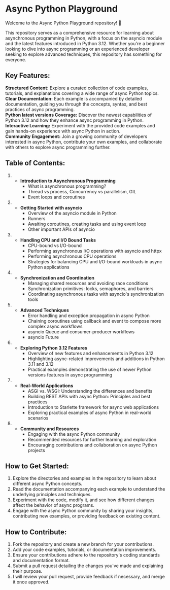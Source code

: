 # Async Python Playground

Welcome to the Async Python Playground repository! 🚀

This repository serves as a comprehensive resource for learning about asynchronous programming in Python, with a focus on the asyncio module and the latest features introduced in Python 3.12. Whether you're a beginner looking to dive into async programming or an experienced developer seeking to explore advanced techniques, this repository has something for everyone.

## Key Features:

**Structured Content:** Explore a curated collection of code examples, tutorials, and explanations covering a wide range of async Python topics.<br />
**Clear Documentation:** Each example is accompanied by detailed documentation, guiding you through the concepts, syntax, and best practices of async programming.<br />
**Python latest versions Coverage:** Discover the newest capabilities of Python 3.12 and how they enhance async programming in Python.<br />
**Interactive Learning:** Experiment with the provided code examples and gain hands-on experience with async Python in action.<br />
**Community Engagement:** Join a growing community of developers interested in async Python, contribute your own examples, and collaborate with others to explore async programming further.<br />
## Table of Contents:

1. * **Introduction to Asynchronous Programming**
     - What is asynchronous programming?
     - Thread vs process, Concurrency vs parallelism, GIL
     - Event loops and coroutines

2. * **Getting Started with asyncio**
     - Overview of the asyncio module in Python
     - Runners
     - Awaiting coroutines, creating tasks and using event loop
     - Other important APIs of asyncio

3. * **Handling CPU and I/O Bound Tasks**
     - CPU-bound vs I/O-bound
     - Performing asynchronous I/O operations with asyncio and httpx
     - Performing asynchronous CPU operations
     - Strategies for balancing CPU and I/O-bound workloads in async Python applications

4. * **Synchronization and Coordination**
     - Managing shared resources and avoiding race conditions
     - Synchronization primitives: locks, semaphores, and barriers
     - Coordinating asynchronous tasks with asyncio's synchronization tools

5. * **Advanced Techniques**
     - Error handling and exception propagation in async Python
     - Chaining coroutines using callback and event to compose more complex async workflows
     - asyncio Queue and consumer-producer workflows
     - asyncio Future

6. * **Exploring Python 3.12 Features**
     - Overview of new features and enhancements in Python 3.12
     - Highlighting async-related improvements and additions in Python 3.11 and 3.12
     - Practical examples demonstrating the use of newer Python versions features in async programming

7.  * **Real-World Applications**
      - ASGI vs. WSGI: Understanding the differences and benefits
      - Building REST APIs with async Python: Principles and best practices
      - Introduction to Starlette framework for async web applications
      - Exploring practical examples of async Python in real-world scenarios

8. * **Community and Resources**
      - Engaging with the async Python community
      - Recommended resources for further learning and exploration
      - Encouraging contributions and collaboration on async Python projects

## How to Get Started:

1. Explore the directories and examples in the repository to learn about different async Python concepts. <br />
2. Read the documentation accompanying each example to understand the underlying principles and techniques. <br />
3. Experiment with the code, modify it, and see how different changes affect the behavior of async programs. <br />
4. Engage with the async Python community by sharing your insights, contributing new examples, or providing feedback on existing content. <br />

## How to Contribute:

1. Fork the repository and create a new branch for your contributions. <br />
2. Add your code examples, tutorials, or documentation improvements. <br />
3. Ensure your contributions adhere to the repository's coding standards and documentation format. <br />
4. Submit a pull request detailing the changes you've made and explaining their purpose. <br />
5. I will review your pull request, provide feedback if necessary, and merge it once approved. <br />
